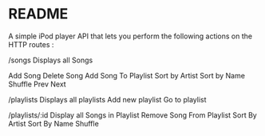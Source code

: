 # README

A simple iPod player API that lets you perform the following actions on the HTTP routes :

/songs
Displays all Songs

Add Song
Delete Song
Add Song To Playlist
Sort by Artist
Sort by Name
Shuffle
Prev
Next

/playlists
Displays all playlists
Add new playlist
Go to playlist

/playlists/:id
Display all Songs in Playlist
Remove Song From Playlist
Sort By Artist
Sort By Name
Shuffle


